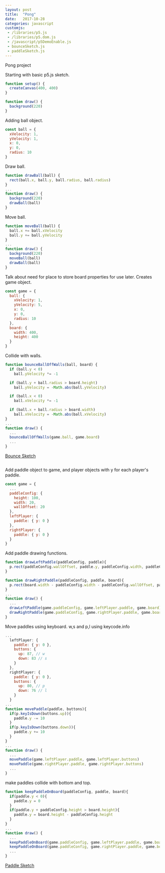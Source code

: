 ```yaml
---
layout: post
title:  "Pong"
date:   2017-10-28
categories: javascript
customjs:
 - /libraries/p5.js
 - /libraries/p5.dom.js
 - /javascript/p5DemoEnable.js
 - bounceSketch.js
 - paddleSketch.js
---
```


Pong project

Starting with basic p5.js sketch.
```javascript
function setup() {
  createCanvas(400, 400)
}

function draw() {
  background(220)
}
```

Adding ball object.
```javascript
const ball = {
  xVelocity: 1,
  yVelocity: 1,
  x: 0,
  y: 0,
  radius: 10
}
```

Draw ball.
```javascript
function drawBall(ball) {
  rect(ball.x, ball.y, ball.radius, ball.radius)
}
...
function draw() {
  background(220)
  drawBall(ball)
}
```

Move ball.
```javascript
function moveBall(ball) {
  ball.x += ball.xVelocity
  ball.y += ball.yVelocity
}
...
function draw() {
  background(220)
  moveBall(ball)
  drawBall(ball)
}
```

Talk about need for place to store board properties for use later. Creates game object.
```javascript
const game = {
  ball: {
    xVelocity: 1,
    yVelocity: 5,
    x: 0,
    y: 0,
    radius: 10
  },
  board: {
    width: 400,
    height: 400
  }
}
```

Collide with walls.
```javascript
function bounceBallOffWalls(ball, board) {
  if (ball.y < 0)
    ball.yVelocity *= -1

  if (ball.y + ball.radius > board.height)
    ball.yVelocity = -Math.abs(ball.yVelocity)

  if (ball.x < 0)
    ball.xVelocity *= -1

  if (ball.x + ball.radius > board.width)
    ball.xVelocity = -Math.abs(ball.xVelocity)
}
...
function draw() {
  ...
  bounceBallOffWalls(game.ball, game.board)
  ...
}
```

[Bounce Sketch](bounceSketch.js)
<div id="bounce_sketch_holder" style="display: flex; justify-content: center; align-items: center;"></div>

Add paddle object to game, and player objects with y for each player's paddle.
```javascript
const game = {
  ...
  paddleConfig: {
    height: 100,
    width: 20,
    wallOffset: 20
  },
  leftPlayer: {
    paddle: { y: 0 }
  },
  rightPlayer: {
    paddle: { y: 0 }
  }
}
```

Add paddle drawing functions.
```javascript
function drawLeftPaddle(paddleConfig, paddle){
  p.rect(paddleConfig.wallOffset, paddle.y, paddleConfig.width, paddleConfig.height)
}

function drawRightPaddle(paddleConfig, paddle, board){
  p.rect(board.width - paddleConfig.width - paddleConfig.wallOffset, paddle.y, paddleConfig.width, paddleConfig.height)
}
...
function draw() {
  ...
  drawLeftPaddle(game.paddleConfig, game.leftPlayer.paddle, game.board)
  drawRightPaddle(game.paddleConfig, game.rightPlayer.paddle, game.board)
}
```

Move paddles using keyboard. w,s and p,l using keycode.info
```javascript
...
  leftPlayer: {
    paddle: { y: 0 },
    buttons: {
      up: 87, // w
      down: 83 // s
    }
  },
  rightPlayer: {
    paddle: { y: 0 },
    buttons: {
      up: 80, // p
      down: 76 // l
    }
  }
...
function movePaddle(paddle, buttons){
  if(p.keyIsDown(buttons.up)){
    paddle.y -= 10
  }
  if(p.keyIsDown(buttons.down)){
    paddle.y += 10
  }
}
...
function draw() {
  ...
  movePaddle(game.leftPlayer.paddle, game.leftPlayer.buttons)
  movePaddle(game.rightPlayer.paddle, game.rightPlayer.buttons)
  ...
}
```

make paddles collide with bottom and top.
```javascript
function keepPaddleOnBoard(paddleConfig, paddle, board){
  if(paddle.y < 0){
    paddle.y = 0
  }
  if(paddle.y + paddleConfig.height > board.height){
    paddle.y = board.height - paddleConfig.height
  }
}
...
function draw() {
  ...
  keepPaddleOnBoard(game.paddleConfig, game.leftPlayer.paddle, game.board)
  keepPaddleOnBoard(game.paddleConfig, game.rightPlayer.paddle, game.board)
  ...
}
```


[Paddle Sketch](paddleSketch.js)
<div id="paddle_sketch_holder" style="display: flex; justify-content: center; align-items: center;"></div>
